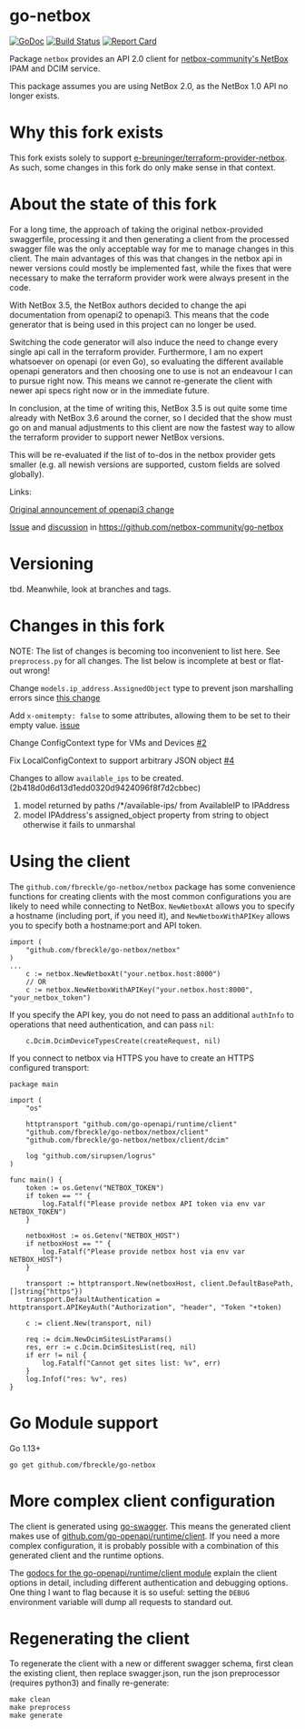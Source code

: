 go-netbox 
=========

[![GoDoc](http://godoc.org/github.com/fbreckle/go-netbox?status.svg)](http://godoc.org/github.com/fbreckle/go-netbox) [![Build Status](https://github.com/fbreckle/go-netbox/workflows/main/badge.svg?branch=master)](https://github.com/fbreckle/go-netbox/actions) [![Report Card](https://goreportcard.com/badge/github.com/fbreckle/go-netbox)](https://goreportcard.com/report/github.com/fbreckle/go-netbox)

Package `netbox` provides an API 2.0 client for [netbox-community's NetBox](https://github.com/netbox-community/netbox)
IPAM and DCIM service.

This package assumes you are using NetBox 2.0, as the NetBox 1.0 API no longer exists.


Why this fork exists
====================

This fork exists solely to support [e-breuninger/terraform-provider-netbox](https://github.com/e-breuninger/terraform-provider-netbox). As such, some changes in this fork do only make sense in that context.


About the state of this fork
============================

For a long time, the approach of taking the original netbox-provided swaggerfile, processing it and then generating a client from the processed swagger file was the only acceptable way for me to manage changes in this client.
The main advantages of this was that changes in the netbox api in newer versions could mostly be implemented fast, while the fixes that were necessary to make the terraform provider work were always present in the code.

With NetBox 3.5, the NetBox authors decided to change the api documentation from openapi2 to openapi3. This means that the code generator that is being used in this project can no longer be used.

Switching the code generator will also induce the need to change every single api call in the terraform provider. Furthermore, I am no expert whatsoever on openapi (or even Go), so evaluating the different available openapi generators and then choosing one to use is not an endeavour I can to pursue right now. This means we cannot re-generate the client with newer api specs right now or in the immediate future.

In conclusion, at the time of writing this, NetBox 3.5 is out quite some time already with NetBox 3.6 around the corner, so I decided that the show must go on and manual adjustments to this client are now the fastest way to allow the terraform provider to support newer NetBox versions.

This will be re-evaluated if the list of to-dos in the netbox provider gets smaller (e.g. all newish versions are supported, custom fields are solved globally).

Links:

[Original announcement of openapi3 change](https://github.com/netbox-community/netbox/discussions/11808)

[Issue](https://github.com/netbox-community/go-netbox/issues/155) and [discussion](https://github.com/netbox-community/go-netbox/discussions/156) in https://github.com/netbox-community/go-netbox


Versioning
==========

tbd. Meanwhile, look at branches and tags.


Changes in this fork
====================

NOTE: The list of changes is becoming too inconvenient to list here. See `preprocess.py` for all changes. The list below is incomplete at best or flat-out wrong!

Change `models.ip_address.AssignedObject` type to prevent json marshalling errors since [this change](https://github.com/netbox-community/netbox/pull/4781)

Add `x-omitempty: false` to some attributes, allowing them to be set to their empty value. [issue](https://github.com/netbox-community/go-netbox/issues/107)

Change ConfigContext type for VMs and Devices [#2](https://github.com/fbreckle/go-netbox/pull/2)

Fix LocalConfigContext to support arbitrary JSON object [#4](https://github.com/fbreckle/go-netbox/pull/4)

Changes to allow `available_ips` to be created. (2b418d0d6d13d1edd0320d9424096f8f7d2cbbec)
1. model returned by paths /*/available-ips/ from AvailableIP to IPAddress
2. model IPAddress's assigned_object property from string to object otherwise it fails to unmarshal


Using the client
================

The `github.com/fbreckle/go-netbox/netbox` package has some convenience functions for creating clients with the most common
configurations you are likely to need while connecting to NetBox. `NewNetboxAt` allows you to specify a hostname
(including port, if you need it), and `NewNetboxWithAPIKey` allows you to specify both a hostname:port and API token.
```golang
import (
    "github.com/fbreckle/go-netbox/netbox"
)
...
    c := netbox.NewNetboxAt("your.netbox.host:8000")
    // OR
    c := netbox.NewNetboxWithAPIKey("your.netbox.host:8000", "your_netbox_token")
```

If you specify the API key, you do not need to pass an additional `authInfo` to operations that need authentication, and
can pass `nil`:
```golang
    c.Dcim.DcimDeviceTypesCreate(createRequest, nil)
```

If you connect to netbox via HTTPS you have to create an HTTPS configured transport:
```
package main

import (
	"os"

	httptransport "github.com/go-openapi/runtime/client"
	"github.com/fbreckle/go-netbox/netbox/client"
	"github.com/fbreckle/go-netbox/netbox/client/dcim"

	log "github.com/sirupsen/logrus"
)

func main() {
	token := os.Getenv("NETBOX_TOKEN")
	if token == "" {
		log.Fatalf("Please provide netbox API token via env var NETBOX_TOKEN")
	}

	netboxHost := os.Getenv("NETBOX_HOST")
	if netboxHost == "" {
		log.Fatalf("Please provide netbox host via env var NETBOX_HOST")
	}

	transport := httptransport.New(netboxHost, client.DefaultBasePath, []string{"https"})
	transport.DefaultAuthentication = httptransport.APIKeyAuth("Authorization", "header", "Token "+token)

	c := client.New(transport, nil)

	req := dcim.NewDcimSitesListParams()
	res, err := c.Dcim.DcimSitesList(req, nil)
	if err != nil {
		log.Fatalf("Cannot get sites list: %v", err)
	}
	log.Infof("res: %v", res)
}
```

Go Module support
================

Go 1.13+

`go get github.com/fbreckle/go-netbox`


More complex client configuration
=================================

The client is generated using [go-swagger](https://github.com/go-swagger/go-swagger). This means the generated client
makes use of [github.com/go-openapi/runtime/client](https://godoc.org/github.com/go-openapi/runtime/client). If you need
a more complex configuration, it is probably possible with a combination of this generated client and the runtime
options.

The [godocs for the go-openapi/runtime/client module](https://godoc.org/github.com/go-openapi/runtime/client) explain
the client options in detail, including different authentication and debugging options. One thing I want to flag because
it is so useful: setting the `DEBUG` environment variable will dump all requests to standard out.

Regenerating the client
=======================

To regenerate the client with a new or different swagger schema, first clean the existing client, then replace
swagger.json, run the json preprocessor (requires python3) and finally re-generate:
```
make clean
make preprocess
make generate
```
